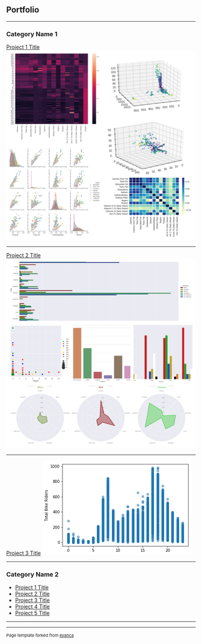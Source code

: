 ## Portfolio

---

### Category Name 1 

[Project 1 Title](/sample_page)
<img src="images/project1.jpg?raw=true"/>

---
[Project 2 Title](/pdf/sample_presentation.pdf)
<img src="images/project2.jpg?raw=true"/>

---
[Project 3 Title](http://example.com/)
<img src="images/workdayHr.png?raw=true"/>

---

### Category Name 2

- [Project 1 Title](http://example.com/)
- [Project 2 Title](http://example.com/)
- [Project 3 Title](http://example.com/)
- [Project 4 Title](http://example.com/)
- [Project 5 Title](http://example.com/)

---




---
<p style="font-size:11px">Page template forked from <a href="https://github.com/evanca/quick-portfolio">evanca</a></p>
<!-- Remove above link if you don't want to attibute -->
